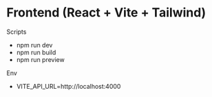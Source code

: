 # Frontend (React + Vite + Tailwind)

Scripts
- npm run dev
- npm run build
- npm run preview

Env
- VITE_API_URL=http://localhost:4000
